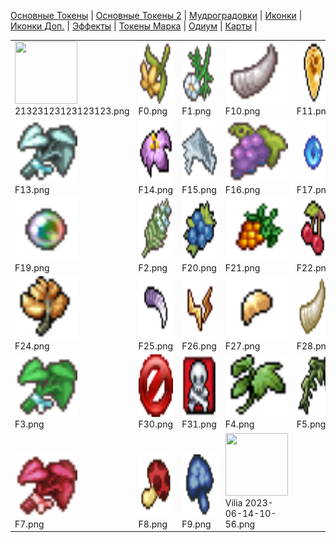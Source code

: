 [Основные Токены](https://github.com/CatacombNoop/ktms-tokens/blob/main/images_main/README.md) |
[Основные Токены 2](https://github.com/CatacombNoop/ktms-tokens/blob/main/images_main2/README.md) |
[Мудроградовки](https://github.com/CatacombNoop/ktms-tokens/blob/main/images_mudrog/README.md) |
[Иконки](https://github.com/CatacombNoop/ktms-tokens/blob/main/images_icons/README.md) |
[Иконки Доп.](https://github.com/CatacombNoop/ktms-tokens/blob/main/images_icons2/README.md) |
[Эффекты](https://github.com/CatacombNoop/ktms-tokens/blob/main/images_sfx/README.md) |
[Токены Марка](https://github.com/CatacombNoop/ktms-tokens/blob/main/images_mark/README.md) |
[Одиум](https://github.com/CatacombNoop/ktms-tokens/blob/main/images_odium/README.md) |
[Карты](https://github.com/CatacombNoop/ktms-tokens/blob/main/images_maps/README.md) |
<table><tr>
<tr>
<td valign="bottom">
<img src="./21323123123123123.png" width="100" height="100"><br>
21323123123123123.png
</td>

<td valign="bottom">
<img src="./F0.png" width="100" height="100"><br>
F0.png
</td>

<td valign="bottom">
<img src="./F1.png" width="100" height="100"><br>
F1.png
</td>

<td valign="bottom">
<img src="./F10.png" width="100" height="100"><br>
F10.png
</td>

<td valign="bottom">
<img src="./F11.png" width="100" height="100"><br>
F11.png
</td>

<td valign="bottom">
<img src="./F12.png" width="100" height="100"><br>
F12.png
</td>

</tr>
<tr>
<td valign="bottom">
<img src="./F13.png" width="100" height="100"><br>
F13.png
</td>

<td valign="bottom">
<img src="./F14.png" width="100" height="100"><br>
F14.png
</td>

<td valign="bottom">
<img src="./F15.png" width="100" height="100"><br>
F15.png
</td>

<td valign="bottom">
<img src="./F16.png" width="100" height="100"><br>
F16.png
</td>

<td valign="bottom">
<img src="./F17.png" width="100" height="100"><br>
F17.png
</td>

<td valign="bottom">
<img src="./F18.png" width="100" height="100"><br>
F18.png
</td>

</tr>
<tr>
<td valign="bottom">
<img src="./F19.png" width="100" height="100"><br>
F19.png
</td>

<td valign="bottom">
<img src="./F2.png" width="100" height="100"><br>
F2.png
</td>

<td valign="bottom">
<img src="./F20.png" width="100" height="100"><br>
F20.png
</td>

<td valign="bottom">
<img src="./F21.png" width="100" height="100"><br>
F21.png
</td>

<td valign="bottom">
<img src="./F22.png" width="100" height="100"><br>
F22.png
</td>

<td valign="bottom">
<img src="./F23.png" width="100" height="100"><br>
F23.png
</td>

</tr>
<tr>
<td valign="bottom">
<img src="./F24.png" width="100" height="100"><br>
F24.png
</td>

<td valign="bottom">
<img src="./F25.png" width="100" height="100"><br>
F25.png
</td>

<td valign="bottom">
<img src="./F26.png" width="100" height="100"><br>
F26.png
</td>

<td valign="bottom">
<img src="./F27.png" width="100" height="100"><br>
F27.png
</td>

<td valign="bottom">
<img src="./F28.png" width="100" height="100"><br>
F28.png
</td>

<td valign="bottom">
<img src="./F29.png" width="100" height="100"><br>
F29.png
</td>

</tr>
<tr>
<td valign="bottom">
<img src="./F3.png" width="100" height="100"><br>
F3.png
</td>

<td valign="bottom">
<img src="./F30.png" width="100" height="100"><br>
F30.png
</td>

<td valign="bottom">
<img src="./F31.png" width="100" height="100"><br>
F31.png
</td>

<td valign="bottom">
<img src="./F4.png" width="100" height="100"><br>
F4.png
</td>

<td valign="bottom">
<img src="./F5.png" width="100" height="100"><br>
F5.png
</td>

<td valign="bottom">
<img src="./F6.png" width="100" height="100"><br>
F6.png
</td>

</tr>
<tr>
<td valign="bottom">
<img src="./F7.png" width="100" height="100"><br>
F7.png
</td>

<td valign="bottom">
<img src="./F8.png" width="100" height="100"><br>
F8.png
</td>

<td valign="bottom">
<img src="./F9.png" width="100" height="100"><br>
F9.png
</td>

<td valign="bottom">
<img src="./Vilia 2023-06-14-10-56.png" width="100" height="100"><br>
Vilia 2023-06-14-10-56.png
</td>

</tr></table>